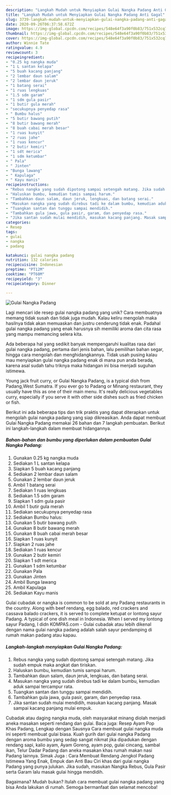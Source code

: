 ```yaml
---
description: "Langkah Mudah untuk Menyiapkan Gulai Nangka Padang Anti Gagal"
title: "Langkah Mudah untuk Menyiapkan Gulai Nangka Padang Anti Gagal"
slug: 3739-langkah-mudah-untuk-menyiapkan-gulai-nangka-padang-anti-gagal
date: 2020-09-26T06:37:58.672Z
image: https://img-global.cpcdn.com/recipes/548e64f3a90f0b83/751x532cq70/gulai-nangka-padang-foto-resep-utama.jpg
thumbnail: https://img-global.cpcdn.com/recipes/548e64f3a90f0b83/751x532cq70/gulai-nangka-padang-foto-resep-utama.jpg
cover: https://img-global.cpcdn.com/recipes/548e64f3a90f0b83/751x532cq70/gulai-nangka-padang-foto-resep-utama.jpg
author: Winnie Tate
ratingvalue: 4.9
reviewcount: 3
recipeingredient:
- "0.25 kg nangka muda"
- "1 L santan kelapa"
- "5 buah kacang panjang"
- "2 lembar daun salam"
- "2 lembar daun jeruk"
- "1 batang serai"
- "1 ruas lengkuas"
- "1.5 sdm garam"
- "1 sdm gula pasir"
- "1 butir gula merah"
- "secukupnya penyedap rasa"
- " Bumbu halus"
- "5 butir bawang putih"
- "8 butir bawang merah"
- "8 buah cabai merah besar"
- "1 ruas kunyit"
- "2 ruas jahe"
- "1 ruas kencur"
- "2 butir kemiri"
- "1 sdt merica"
- "1 sdm ketumbar"
- " Pala"
- " Jinten"
- "Bunga lawang"
- " Kapulaga"
- " Kayu manis"
recipeinstructions:
- "Rebus nangka yang sudah dipotong sampai setengah matang. Jika sudah empuk maka angkat dan tiriskan."
- "Haluskan bumbu, kemudian tumis sampai harum."
- "Tambahkan daun salam, daun jeruk, lengkuas, dan batang serai."
- "Masukan nangka yang sudah direbus tadi ke dalam bumbu, kemudian aduk sampai tercampur rata."
- "Tuangkan santan dan tunggu sampai mendidih."
- "Tambahkan gula jawa, gula pasir, garam, dan penyedap rasa."
- "Jika santan sudah mulai mendidih, masukan kacang panjang. Masak sampai kacang panjang mulai empuk."
categories:
- Resep
tags:
- gulai
- nangka
- padang

katakunci: gulai nangka padang 
nutrition: 132 calories
recipecuisine: Indonesian
preptime: "PT12M"
cooktime: "PT60M"
recipeyield: "3"
recipecategory: Dinner

---
```



![Gulai Nangka Padang](https://img-global.cpcdn.com/recipes/548e64f3a90f0b83/751x532cq70/gulai-nangka-padang-foto-resep-utama.jpg)

Lagi mencari ide resep gulai nangka padang yang unik? Cara membuatnya memang tidak susah dan tidak juga mudah. Kalau keliru mengolah maka hasilnya tidak akan memuaskan dan justru cenderung tidak enak. Padahal gulai nangka padang yang enak harusnya sih memiliki aroma dan cita rasa yang mampu memancing selera kita.

Ada beberapa hal yang sedikit banyak mempengaruhi kualitas rasa dari gulai nangka padang, pertama dari jenis bahan, lalu pemilihan bahan segar, hingga cara mengolah dan menghidangkannya. Tidak usah pusing kalau mau menyiapkan gulai nangka padang enak di mana pun anda berada, karena asal sudah tahu triknya maka hidangan ini bisa menjadi suguhan istimewa.

Young jack fruit curry, or Gulai Nangka Padang, is a typical dish from Padang,West Sumatra. If you ever go to Padang or Minang restaurant, they usually have this as one of their main menu. It&#39;s really delicious vegetables curry, especially if you serve it with other side dishes such as fried chicken or fish.


Berikut ini ada beberapa tips dan trik praktis yang dapat diterapkan untuk mengolah gulai nangka padang yang siap dikreasikan. Anda dapat membuat Gulai Nangka Padang memakai 26 bahan dan 7 langkah pembuatan. Berikut ini langkah-langkah dalam membuat hidangannya.

<!--inarticleads1-->

##### Bahan-bahan dan bumbu yang diperlukan dalam pembuatan Gulai Nangka Padang:

1. Gunakan 0.25 kg nangka muda
1. Sediakan 1 L santan kelapa
1. Siapkan 5 buah kacang panjang
1. Sediakan 2 lembar daun salam
1. Gunakan 2 lembar daun jeruk
1. Ambil 1 batang serai
1. Sediakan 1 ruas lengkuas
1. Sediakan 1.5 sdm garam
1. Siapkan 1 sdm gula pasir
1. Ambil 1 butir gula merah
1. Sediakan secukupnya penyedap rasa
1. Sediakan  Bumbu halus:
1. Gunakan 5 butir bawang putih
1. Gunakan 8 butir bawang merah
1. Gunakan 8 buah cabai merah besar
1. Siapkan 1 ruas kunyit
1. Siapkan 2 ruas jahe
1. Sediakan 1 ruas kencur
1. Gunakan 2 butir kemiri
1. Siapkan 1 sdt merica
1. Gunakan 1 sdm ketumbar
1. Gunakan  Pala
1. Gunakan  Jinten
1. Ambil Bunga lawang
1. Ambil  Kapulaga
1. Sediakan  Kayu manis


Gulai cubadak or nangka is common to be sold at any Padang restaurants in the country. Along with beef rendang, egg balado, red crackers and cassava balado crackers, it is served to complete ketupat or lontong sayur Padang. A typical of one dish meal in Indonesia. When I served my lontong sayur Padang, I didn KOMPAS.com - Gulai cubadak atau lebih dikenal dengan nama gulai nangka padang adalah salah sayur pendamping di rumah makan padang atau kapau. 

<!--inarticleads2-->

##### Langkah-langkah menyiapkan Gulai Nangka Padang:

1. Rebus nangka yang sudah dipotong sampai setengah matang. Jika sudah empuk maka angkat dan tiriskan.
1. Haluskan bumbu, kemudian tumis sampai harum.
1. Tambahkan daun salam, daun jeruk, lengkuas, dan batang serai.
1. Masukan nangka yang sudah direbus tadi ke dalam bumbu, kemudian aduk sampai tercampur rata.
1. Tuangkan santan dan tunggu sampai mendidih.
1. Tambahkan gula jawa, gula pasir, garam, dan penyedap rasa.
1. Jika santan sudah mulai mendidih, masukan kacang panjang. Masak sampai kacang panjang mulai empuk.


Cubadak atau daging nangka muda, oleh masyarakat minang diolah menjadi aneka masakan seperti rendang dan gulai. Baca juga: Resep Ayam Pop Khas Padang, Lengkap dengan Sausnya Cara membuat gulai nangka muda ini seperti membuat gulai biasa. Kuah gurih dari gulai nangka Padang dengan aroma bumbu yang sedap sangat nikmat jika dipadukan dengan rendang sapi, kalio ayam, Ayam Goreng, ayam pop, gulai cincang, sambal ikan, Telur Dadar Padang dan aneka masakan khas rumah makan nasi Padang lainnya. Simak Juga : Cara Membuat Rendang Jengkol Padang Istimewa Yang Enak, Empuk dan Anti Bau Ciri khas dari gulai nangka Padang yang punya julukan. Jika sudah, masukan Nangka Rebus, Gula Pasir serta Garam lalu masak gulai hingga mendidih. 

Bagaimana? Mudah bukan? Itulah cara membuat gulai nangka padang yang bisa Anda lakukan di rumah. Semoga bermanfaat dan selamat mencoba!
